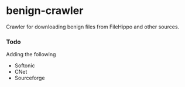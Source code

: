 # benign-crawler

Crawler for downloading benign files from FileHippo and other sources.

### Todo

Adding the following

* Softonic
* CNet
* Sourceforge
